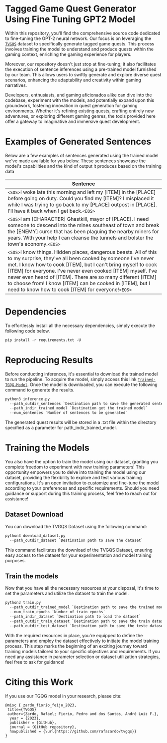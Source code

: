 # Tagged Game Quest Generator Using Fine Tuning GPT2 Model

Within this repository, you'll find the comprehensive source code dedicated to fine-tuning the GPT-2 neural network. Our focus is on leveraging the [`TVGQS`](https://github.com/rafazardo/tvgqs) dataset to specifically generate tagged game quests. This process involves training the model to understand and produce quests within the gaming context, enriching the gaming experience for players.

Moreover, our repository doesn't just stop at fine-tuning; it also facilitates the execution of sentence inferences using a pre-trained model furnished by our team. This allows users to swiftly generate and explore diverse quest scenarios, enhancing the adaptability and creativity within gaming narratives.

Developers, enthusiasts, and gaming aficionados alike can dive into the codebase, experiment with the models, and potentially expand upon this groundwork, fostering innovation in quest generation for gaming environments. Whether it's refining existing quests, crafting entirely new adventures, or exploring different gaming genres, the tools provided here offer a gateway to imaginative and immersive quest development.

# Examples of Generated Sentences

Below are a few examples of sentences generated using the trained model we've made available for you below. These sentences showcase the model's capabilities and the kind of output it produces based on the training data

|Sentence|
|--------|
|`<SOS>`I woke late this morning and left my [ITEM] in the [PLACE] before going on duty. <SOA>Could you find my [ITEM]?<EOA> I misplaced it while I was trying to go back to my [PLACE] outpost in [PLACE]. I'll have it back when I get back.`<EOS>`|
|`<SOS>`I am [CHARACTER] Ghastkill, mayor of [PLACE]. I need someone to descend into the mines southeast of town and break the [ENEMY] curse that has been plaguing the nearby miners for years. With your help I can cleanse the tunnels and bolster the town's economy<EOA>.`<EOS>`|
|`<SOS>`I know things. Hidden places, dangerous beasts. All of this to my surprise, they've all been cooked by someone I've never met. I know how to cook [ITEM], but I can't bring myself to cook [ITEM] for everyone. I've never even cooked [ITEM] myself. I've never even heard of [ITEM]. There are so many different [ITEM] to choose from! I know [ITEM] can be cooked in [ITEM], but I need to know how to cook [ITEM] for everyone!`<EOS>`|

# Dependencies

To effortlessly install all the necessary dependencies, simply execute the following code below.

```python
pip install -r requirements.txt -U
```

# Reproducing Results 

Before conducting inferences, it's essential to download the trained model to run the pipeline. To acquire the model, simply access this link [`Trained-TGQG-Model`](). Once the model is downloaded, you can execute the following command to generate the results.

```python
python3 inference.py
  --path_outdir_sentences `Destination path to save the generated sentences`
  --path_indir_trained_model `Destination get the trained model`
  --num_sentences `Number of sentences to be generated`
```

The generated quest results will be stored in a .txt file within the directory specified as a parameter for path_indir_trained_model.

# Training the Models

You also have the option to train the model using our dataset, granting you complete freedom to experiment with new training parameters! This opportunity empowers you to delve into training the model using our dataset, providing the flexibility to explore and test various training configurations. It's an open invitation to customize and fine-tune the model according to your preferences and specific requirements. Should you need guidance or support during this training process, feel free to reach out for assistance!

## Dataset Download 

You can download the TVGQS Dataset using the following command: 

```python
python3 download_dataset.py
  --path_outdir_dataset `Destination path to save the dataset`
```

This command facilitates the download of the TVGQS Dataset, ensuring easy access to the dataset for your experimentation and model training purposes.

## Train the models

Now that you have all the necessary resources at your disposal, it's time to set the parameters and utilize the dataset to train the model. 

```python
python3 train.py
  --path_outdir_trained_model `Destination path to save the trained model`
  --num_train_epochs `Number of train epochs`
  --path_indir_dataset `Destination path to load the dataset`
  --path_outdir_train_dataset `Destination path to save the train dataset`
  --path_outdir_test_dataset `Destination path to save the teste dataset`
```
With the required resources in place, you're equipped to define the parameters and employ the dataset effectively to initiate the model training process. This step marks the beginning of an exciting journey toward training models tailored to your specific objectives and requirements. If you need any assistance in parameter selection or dataset utilization strategies, feel free to ask for guidance!

# Citing this Work

If you use our TGQG model in your research, please cite:

```
@misc { zardo_fiorio_feijo_2023,
 title={TVGQS}
 author={Zardo, Rafael; Fiorio, Pedro and dos Santos, André Luiz F.},
  year = {2023},
  publisher = {GitHub},
  journal = {GitHub repository},
  howpublished = {\url{https://github.com/rafazardo/tvgqs}}
}
```
